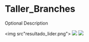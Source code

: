 # Taller_Branches
Optional Description

<img src"resultado_lider.png">
<img src = "resultado2.png">
<img src = "resultado3.png">